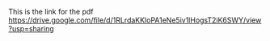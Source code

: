 This is the link for the pdf 
https://drive.google.com/file/d/1RLrdaKKloPA1eNe5iv1lHogsT2iK6SWY/view?usp=sharing
